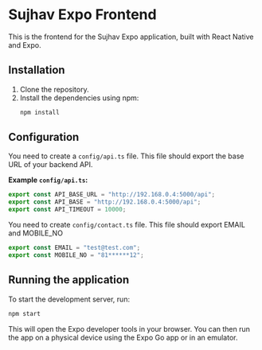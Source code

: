 # Sujhav Expo Frontend

This is the frontend for the Sujhav Expo application, built with React Native and Expo.

## Installation

1.  Clone the repository.
2.  Install the dependencies using npm:
    ```bash
    npm install
    ```

## Configuration

You need to create a `config/api.ts` file. This file should export the base URL of your backend API.

**Example `config/api.ts`:**

```typescript
export const API_BASE_URL = "http://192.168.0.4:5000/api";
export const API_BASE = "http://192.168.0.4:5000/api";
export const API_TIMEOUT = 10000;
```

You need to create `config/contact.ts` file. This file should export EMAIL and MOBILE_NO

```typescript
export const EMAIL = "test@test.com";
export const MOBILE_NO = "81******12";
```

## Running the application

To start the development server, run:

```bash
npm start
```

This will open the Expo developer tools in your browser. You can then run the app on a physical device using the Expo Go app or in an emulator.
